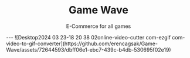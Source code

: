 <h1 align=center>Game Wave</h1>
<p align=center>E-Commerce for all games</p>
---
![Desktop2024 03 23-18 20 38 02online-video-cutter com-ezgif com-video-to-gif-converter](https://github.com/erencagsak/Game-Wave/assets/72644593/dbff06e1-ebc7-439c-b4db-530695f02e19)
